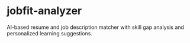 # jobfit-analyzer
AI-based resume and job description matcher with skill gap analysis and personalized learning suggestions.
